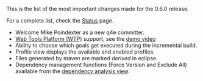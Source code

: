 This is the list of the most important changes made for the 0.6.0 release.

For a complete list, check the [Status](Status.md) page.

  * Welcome Mike Poindexter as a new q4e committer.
  * [Web Tools Platform (WTP)](http://www.eclipse.org/webtools/) support, see the [demo video](http://joakim.erdfelt.com/q4e/q4e-wtp.swf)
  * Ability to choose which goals get executed during the incremental build.
  * Profile view displays the available and enabled profiles.
  * Files generated by maven are marked _derived_ in eclipse.
  * Dependency management functions (Force Version and Exclude All) available from the [dependency analysis view](http://code.google.com/p/q4e/wiki/DependencyAnalysis).